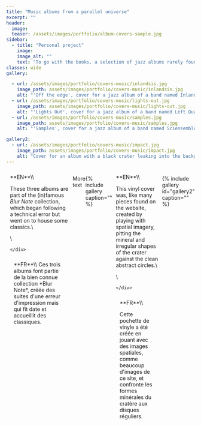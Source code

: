 ```yaml
---
title: "Music albums from a parallel universe"
excerpt: ""
header:
  image:
  teaser: /assets/images/portfolio/album-covers-sample.jpg
sidebar:
  - title: "Personal project"
    image:
    image_alt: ""
    text: "To go with the books, a selection of jazz albums rarely found in the wild."
classes: wide
gallery:

  - url: /assets/images/portfolio/covers-music/inlandsis.jpg
    image_path: assets/images/portfolio/covers-music/inlandsis.jpg
    alt: "'Off the edge', cover for a jazz album of a band named Inlandsis, minimalist, blue on white"
  - url: /assets/images/portfolio/covers-music/lights-out.jpg
    image_path: assets/images/portfolio/covers-music/lights-out.jpg
    alt: "'Lights Out', cover for a jazz album of a band named Left Quartet, abstract bright shapes evokes drums and lights at once"
  - url: /assets/images/portfolio/covers-music/samples.jpg
    image_path: assets/images/portfolio/covers-music/samples.jpg
    alt: "'Samples', cover for a jazz album of a band named Sciensemble, red on white, with what looks like samples under a microscope"

gallery2:
  - url: /assets/images/portfolio/covers-music/impact.jpg
    image_path: assets/images/portfolio/covers-music/impact.jpg
    alt: "Cover for an album with a black crater leaking into the background and colourful text"
---
```


<style>
/* Create two equal columns that floats next to each other */
.row {
  display: flex;
}

/* Create two equal columns that sits next to each other */
.column {
  flex: 50%;
  padding: 10px;
}
/* Clear floats after the columns */
.row:after {
  content: "";
  display: table;
  clear: both;
}
</style>

<div class="row">
  <div class="column" markdown="span">
**EN**\\

These three albums are part of the (in)famous *Blur Note* collection, which began following a technical error but went on to house some classics.\\

\\


    </div>
  <div class="column" markdown="span">
**FR**\\
Ces trois albums font partie de la bien connue collection *Blur Note*, créée des suites d'une erreur d'impression mais qui fit date et accueillit des classiques.
  </div>
</div>

More text

{% include gallery caption="" %}

<div class="row">
  <div class="column" markdown="span">
**EN**\\

This vinyl cover was, like many pieces found on the website, created by playing with spatial imagery, pitting the mineral and irregular shapes of the crater against the clean abstract circles.\\

\\


    </div>
  <div class="column" markdown="span">
**FR**\\

Cette pochette de vinyle a été créée en jouant avec des images spatiales, comme beaucoup d'images de ce site, et confronte les formes minérales du cratère aux disques réguliers.
  </div>
</div>

{% include gallery id="gallery2" caption="" %}
